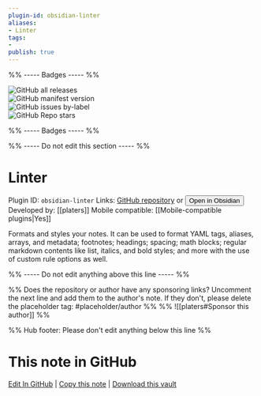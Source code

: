 ```yaml
---
plugin-id: obsidian-linter
aliases:
- Linter
tags: 
- 
publish: true
---
```


%% ----- Badges ----- %%

![GitHub all releases](https://img.shields.io/github/downloads/platers/obsidian-linter/total?color=573E7A&logo=github&style=for-the-badge)   
![GitHub manifest version](https://img.shields.io/github/manifest-json/v/platers/obsidian-linter?color=573E7A&logo=github&style=for-the-badge)   
![GitHub issues by-label](https://img.shields.io/github/issues/platers/obsidian-linter/help%20wanted?color=573E7A&logo=github&style=for-the-badge)   
![GitHub Repo stars](https://img.shields.io/github/stars/platers/obsidian-linter?color=573E7A&logo=github&style=for-the-badge)

%% ----- Badges ----- %%

%% ----- Do not edit this section ----- %%

# Linter

Plugin ID: `obsidian-linter`
Links: [GitHub repository](https://github.com/platers/obsidian-linter) or [<button id=HH>Open in Obsidian</button>](obsidian://show-plugin?id=obsidian-linter)
Developed by: [[platers]]
Mobile compatible: [[Mobile-compatible plugins|Yes]]

Formats and styles your notes. It can be used to format YAML tags, aliases, arrays, and metadata; footnotes; headings; spacing; math blocks; regular markdown contents like list, italics, and bold styles; and more with the use of custom rule options as well.

%% ----- Do not edit anything above this line ----- %% 

%% Does the repository or author have any sponsoring links? Uncomment the next line and add them to the author's note. If they don't, please delete the placeholder tag: #placeholder/author %%
%% ![[platers#Sponsor this author]] %%

%% Hub footer: Please don't edit anything below this line %%

# This note in GitHub

<span class="git-footer">[Edit In GitHub](https://github.dev/obsidian-community/obsidian-hub/blob/main/02%20-%20Community%20Expansions/02.05%20All%20Community%20Expansions/Plugins/obsidian-linter.md "git-hub-edit-note") | [Copy this note](https://raw.githubusercontent.com/obsidian-community/obsidian-hub/main/02%20-%20Community%20Expansions/02.05%20All%20Community%20Expansions/Plugins/obsidian-linter.md "git-hub-copy-note") | [Download this vault](https://github.com/obsidian-community/obsidian-hub/archive/refs/heads/main.zip "git-hub-download-vault") </span>
